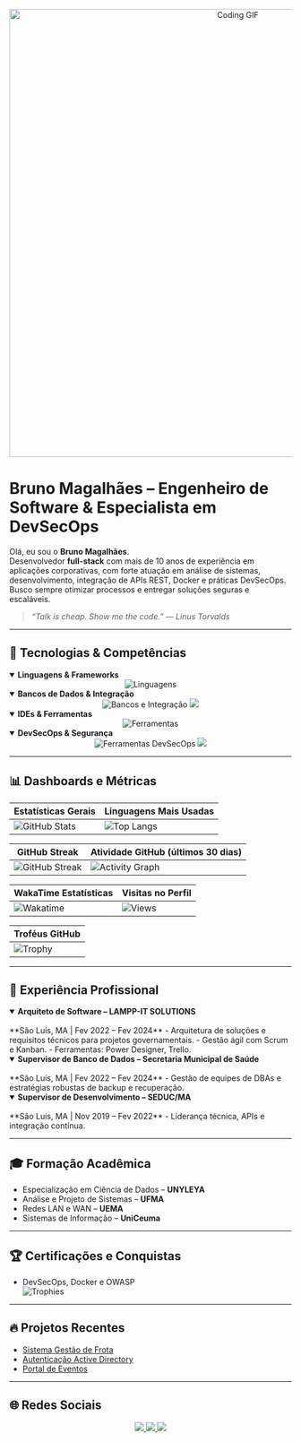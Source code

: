 <p align="center">
  <img src="https://giphy.com/gifs/sci-fi-matrix-cyberpunk-sULKEgDMX8LcI" alt="Coding GIF" width="800px"/>
</p>

# Bruno Magalhães – Engenheiro de Software & Especialista em DevSecOps  

Olá, eu sou o **Bruno Magalhães**.  
Desenvolvedor **full-stack** com mais de 10 anos de experiência em aplicações corporativas, com forte atuação em análise de sistemas, desenvolvimento, integração de APIs REST, Docker e práticas DevSecOps. Busco sempre otimizar processos e entregar soluções seguras e escaláveis.

> _“Talk is cheap. Show me the code.” — Linus Torvalds_

---

## 🚀 Tecnologias & Competências  

<details open>
<summary><strong>Linguagens & Frameworks</strong></summary>

<div align="center">
<img src="https://skillicons.dev/icons?i=csharp,dotnet,kotlin,javascript,bootstrap,json,xml,vuejs,react" alt="Linguagens"/>
</div>
</details>

<details open>
<summary><strong>Bancos de Dados & Integração</strong></summary>
<div align="center">
  <img src="https://skillicons.dev/icons?i=mysql,postgres,mariadb,azure,sqlite,postman,soapui" alt="Bancos e Integração"/>
  <img src="https://img.shields.io/badge/Active%20Directory-0000FF?style=flat-square&logo=microsoft&logoColor=white"/>
</div>
</details>

<details open>
<summary><strong>IDEs & Ferramentas</strong></summary>
<div align="center">
  <img src="https://skillicons.dev/icons?i=vscode,visualstudio,androidstudio,postman,soapui,git,github,azure" alt="Ferramentas"/>
</div>
</details>

<details open>
<summary><strong>DevSecOps & Segurança</strong></summary>
<div align="center">
  <img src="https://skillicons.dev/icons?i=docker,azure" alt="Ferramentas DevSecOps"/>
  <img src="https://img.shields.io/badge/OWASP-000000?style=flat-square&logo=owasp&logoColor=white"/>
</div>
</details>

---

## 📊 Dashboards e Métricas

| Estatísticas Gerais | Linguagens Mais Usadas |
|---|---|
| ![GitHub Stats](https://github-readme-stats.vercel.app/api?username=borgesMagalhaes&show_icons=true&theme=github_dark&count_private=true) | ![Top Langs](https://github-readme-stats.vercel.app/api/top-langs/?username=borgesMagalhaes&layout=compact&theme=github_dark) |

| GitHub Streak | Atividade GitHub (últimos 30 dias) |
|---|---|
| ![GitHub Streak](https://streak-stats.demolab.com?user=borgesMagalhaes&theme=github-dark) | ![Activity Graph](https://github-readme-activity-graph.vercel.app/graph?username=borgesMagalhaes&theme=github-dark) |

| WakaTime Estatísticas | Visitas no Perfil |
|---|---|
| ![Wakatime](https://github-readme-stats.vercel.app/api/wakatime?username=borgesMagalhaes&theme=github_dark) | ![Views](https://komarev.com/ghpvc/?username=borgesMagalhaes&color=blue) |

| Troféus GitHub |
|---|
| ![Trophy](https://github-profile-trophy.vercel.app/?username=borgesMagalhaes&theme=github_dark&no-bg=true&row=1&column=6) |

---

## 💼 Experiência Profissional
<details open>
  <summary><strong>Arquiteto de Software – LAMPP-IT SOLUTIONS</strong></summary>
  <br/>
  **São Luís, MA | Fev 2022 – Fev 2024**  
  - Arquitetura de soluções e requisitos técnicos para projetos governamentais.
  - Gestão ágil com Scrum e Kanban.
  - Ferramentas: Power Designer, Trello.
</details>

<details open>
  <summary><strong>Supervisor de Banco de Dados – Secretaria Municipal de Saúde</strong></summary>
  <br/>
  **São Luís, MA | Fev 2022 – Fev 2024**  
  - Gestão de equipes de DBAs e estratégias robustas de backup e recuperação.
</details>

<details open>
  <summary><strong>Supervisor de Desenvolvimento – SEDUC/MA</strong></summary>
  <br/>
  **São Luís, MA | Nov 2019 – Fev 2022**  
  - Liderança técnica, APIs e integração contínua.
</details>

</details>

---

## 🎓 Formação Acadêmica
- Especialização em Ciência de Dados – **UNYLEYA**  
- Análise e Projeto de Sistemas – **UFMA**  
- Redes LAN e WAN – **UEMA**  
- Sistemas de Informação – **UniCeuma**

---

## 🏆 Certificações e Conquistas  
- DevSecOps, Docker e OWASP  
![Trophies](https://github-profile-trophy.vercel.app/?username=borgesMagalhaes&theme=github_dark)

---

## 🔥 Projetos Recentes  
- [Sistema Gestão de Frota](https://github.com/borgesMagalhaes/frota)  
- [Autenticação Active Directory](https://github.com/borgesMagalhaes/auth-AD)  
- [Portal de Eventos](https://github.com/borgesMagalhaes/event-registration)

---

## 🌐 Redes Sociais

<div align="center">
  <a href="https://www.linkedin.com/in/bruno-magalh%C3%A3es-2b878a2a/">
    <img src="https://img.shields.io/badge/LinkedIn-0077B5?style=flat-square&logo=linkedin&logoColor=white"/>
  </a>
  <a href="mailto:borges.magalhaes@gmail.com">
    <img src="https://img.shields.io/badge/Email-D14836?style=flat-square&logo=gmail&logoColor=white"/>
  </a>
  <a href="https://brunomagalhaes.dev.br/">
    <img src="https://img.shields.io/badge/Website-000000?style=flat-square&logo=about.me&logoColor=white"/>
  </a>
</div>